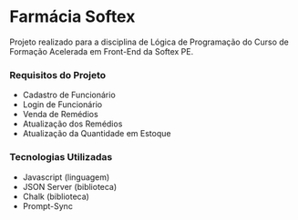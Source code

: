 # Farmácia Softex

Projeto realizado para a disciplina de Lógica de Programação do Curso de Formação Acelerada em Front-End da Softex PE.

### Requisitos do Projeto

- Cadastro de Funcionário
- Login de Funcionário
- Venda de Remédios
- Atualização dos Remédios
- Atualização da Quantidade em Estoque

### Tecnologias Utilizadas

- Javascript (linguagem)
- JSON Server (biblioteca)
- Chalk (biblioteca)
- Prompt-Sync

